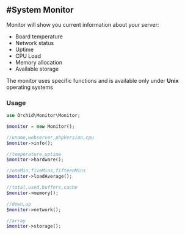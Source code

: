 #System Monitor
----------

Monitor will show you current information about your server:

* Board temperature
* Network status
* Uptime
* CPU Load
* Memory allocation
* Available storage

The monitor uses specific functions and is available only under  **Unix** operating systems

### Usage

```php
use Orchid\Monitor\Monitor;

$monitor = new Monitor();

//uname,webserver,phpVersion,cpu
$monitor->info();

//temperature,uptime
$monitor->hardware();

//oneMin,fiveMins,fifteenMins
$monitor->loadAverage();

//total,used,buffers,cache
$monitor->memory();

//down,up
$monitor->network();

//array
$monitor->storage();
```

